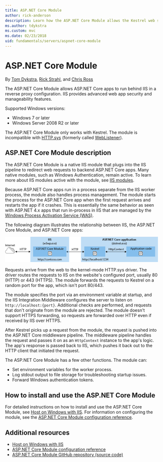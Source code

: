```yaml
---
title: ASP.NET Core Module
author: rick-anderson
description: Learn how the ASP.NET Core Module allows the Kestrel web server to use IIS or IIS Express as a reverse proxy server.
ms.author: tdykstra
ms.custom: mvc
ms.date: 02/23/2018
uid: fundamentals/servers/aspnet-core-module
---
```

# ASP.NET Core Module

By [Tom Dykstra](https://github.com/tdykstra), [Rick Strahl](https://github.com/RickStrahl), and [Chris Ross](https://github.com/Tratcher) 

The ASP.NET Core Module allows ASP.NET Core apps to run behind IIS in a reverse proxy configuration. IIS provides advanced web app security and manageability features.

Supported Windows versions:

* Windows 7 or later
* Windows Server 2008 R2 or later

The ASP.NET Core Module only works with Kestrel. The module is incompatible with [HTTP.sys](xref:fundamentals/servers/httpsys) (formerly called [WebListener](xref:fundamentals/servers/weblistener)).

## ASP.NET Core Module description

The ASP.NET Core Module is a native IIS module that plugs into the IIS pipeline to redirect web requests to backend ASP.NET Core apps. Many native modules, such as Windows Authentication, remain active. To learn more about IIS modules active with the module, see [IIS modules](xref:host-and-deploy/iis/modules).

Because ASP.NET Core apps run in a process separate from the IIS worker process, the module also handles process management. The module starts the process for the ASP.NET Core app when the first request arrives and restarts the app if it crashes. This is essentially the same behavior as seen with ASP.NET 4.x apps that run in-process in IIS that are managed by the [Windows Process Activation Service (WAS)](/iis/manage/provisioning-and-managing-iis/features-of-the-windows-process-activation-service-was).

The following diagram illustrates the relationship between IIS, the ASP.NET Core Module, and ASP.NET Core apps:

![ASP.NET Core Module](aspnet-core-module/_static/ancm.png)

Requests arrive from the web to the kernel-mode HTTP.sys driver. The driver routes the requests to IIS on the website's configured port, usually 80 (HTTP) or 443 (HTTPS). The module forwards the requests to Kestrel on a random port for the app, which isn't port 80/443.

The module specifies the port via an environment variable at startup, and the IIS Integration Middleware configures the server to listen on `http://localhost:{port}`. Additional checks are performed, and requests that don't originate from the module are rejected. The module doesn't support HTTPS forwarding, so requests are forwarded over HTTP even if received by IIS over HTTPS.

After Kestrel picks up a request from the module, the request is pushed into the ASP.NET Core middleware pipeline. The middleware pipeline handles the request and passes it on as an `HttpContext` instance to the app's logic. The app's response is passed back to IIS, which pushes it back out to the HTTP client that initiated the request.

The ASP.NET Core Module has a few other functions. The module can:

* Set environment variables for the worker process.
* Log stdout output to file storage for troubleshooting startup issues.
* Forward Windows authentication tokens.

## How to install and use the ASP.NET Core Module

For detailed instructions on how to install and use the ASP.NET Core Module, see [Host on Windows with IIS](xref:host-and-deploy/iis/index). For information on configuring the module, see the [ASP.NET Core Module configuration reference](xref:host-and-deploy/aspnet-core-module).

## Additional resources

* [Host on Windows with IIS](xref:host-and-deploy/iis/index)
* [ASP.NET Core Module configuration reference](xref:host-and-deploy/aspnet-core-module)
* [ASP.NET Core Module GitHub repository (source code)](https://github.com/aspnet/AspNetCoreModule)
